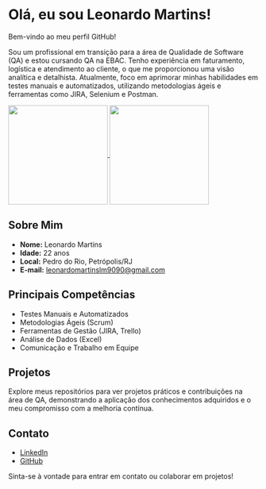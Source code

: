 # Olá, eu sou Leonardo Martins!

Bem-vindo ao meu perfil GitHub!

Sou um profissional em transição para a área de Qualidade de Software (QA) e estou cursando QA na EBAC. Tenho experiência em faturamento, logística e atendimento ao cliente, o que me proporcionou uma visão analítica e detalhista. Atualmente, foco em aprimorar minhas habilidades em testes manuais e automatizados, utilizando metodologias ágeis e ferramentas como JIRA, Selenium e Postman.


<a href="https://github.com/anuraghazra/github-readme-stats">
  <img height=200 align="center" src="https://github-readme-stats.vercel.app/api?username=Ieozin&show_icons=true&theme=dark#gh-dark-mode-only" />
</a>
<a href="https://github.com/anuraghazra/convoychat">
  <img height=200 align="center" src="https://github-readme-stats.vercel.app/api/top-langs/?username=anuraghazra&size_weight=0.5&count_weight=0.5" />
</a>


## Sobre Mim

- **Nome:** Leonardo Martins  
- **Idade:** 22 anos  
- **Local:** Pedro do Rio, Petrópolis/RJ  
- **E-mail:** [leonardomartinslm9090@gmail.com](mailto:leonardomartinslm9090@gmail.com)

## Principais Competências

- Testes Manuais e Automatizados  
- Metodologias Ágeis (Scrum)  
- Ferramentas de Gestão (JIRA, Trello)  
- Análise de Dados (Excel)  
- Comunicação e Trabalho em Equipe

## Projetos

Explore meus repositórios para ver projetos práticos e contribuições na área de QA, demonstrando a aplicação dos conhecimentos adquiridos e o meu compromisso com a melhoria contínua.

## Contato

- [LinkedIn](https://linkedin.com/in/leonardo-martins-059356322)  
- [GitHub](https://github.com/Ieozin)

Sinta-se à vontade para entrar em contato ou colaborar em projetos!
